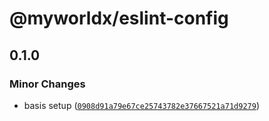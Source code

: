 # @myworldx/eslint-config

## 0.1.0

### Minor Changes

- basis setup ([`0908d91a79e67ce25743782e37667521a71d9279`](https://github.com/myworldx/myworldx/commit/0908d91a79e67ce25743782e37667521a71d9279))
